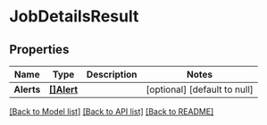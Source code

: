# JobDetailsResult

## Properties
Name | Type | Description | Notes
------------ | ------------- | ------------- | -------------
**Alerts** | [**[]Alert**](Alert.md) |  | [optional] [default to null]

[[Back to Model list]](../README.md#documentation-for-models) [[Back to API list]](../README.md#documentation-for-api-endpoints) [[Back to README]](../README.md)


